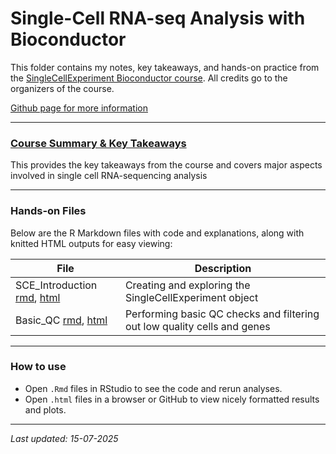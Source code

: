 # Single-Cell RNA-seq Analysis with Bioconductor

This folder contains my notes, key takeaways, and hands-on practice from the [SingleCellExperiment Bioconductor course](https://www.singlecellcourse.org/scrna-seq-analysis-with-bioconductor.html). All credits go to the organizers of the course.

[Github page for more information](https://github.com/cellgeni/scRNA.seq.course)

---

### [Course Summary & Key Takeaways](Course_summary.md)
This provides the key takeaways from the course and covers major aspects involved in single cell RNA-sequencing analysis

---

### Hands-on Files

Below are the R Markdown files with code and explanations, along with knitted HTML outputs for easy viewing:

| File                  | Description                                   |
|-----------------------|-----------------------------------------------|
| SCE_Introduction [rmd](Intro_SingleCellExpreiment_class.Rmd), [html](https://vidhya2205.github.io/Single-Cell-Sequencing-Data-Analysis/sc-RNA-seq_Analysis_with_Bioconductor/Intro_SingleCellExpreiment_class.html) | Creating and exploring the SingleCellExperiment object |
| Basic_QC [rmd](Basic_QC.Rmd), [html](https://vidhya2205.github.io/Single-Cell-Sequencing-Data-Analysis/sc-RNA-seq_Analysis_with_Bioconductor/Basic_QC.html) | Performing basic QC checks and filtering out low quality cells and genes |

---

### How to use

- Open `.Rmd` files in RStudio to see the code and rerun analyses.
- Open `.html` files in a browser or GitHub to view nicely formatted results and plots.

---

*Last updated: 15-07-2025*
